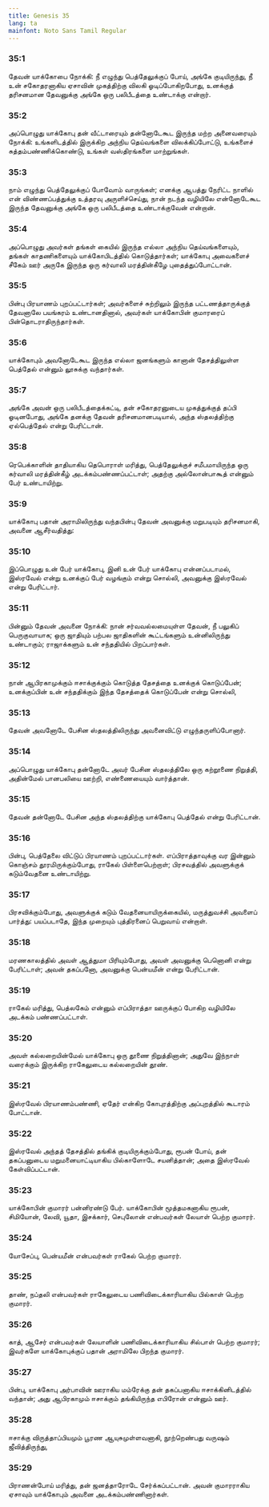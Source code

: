 ```yaml
---
title: Genesis 35
lang: ta
mainfont: Noto Sans Tamil Regular
---
```


###  35:1

தேவன் யாக்கோபை நோக்கி: நீ எழுந்து பெத்தேலுக்குப் போய், அங்கே குடியிருந்து, நீ உன் சகோதரனாகிய ஏசாவின் முகத்திற்கு விலகி ஓடிப்போகிறபோது, உனக்குத் தரிசனமான தேவனுக்கு அங்கே ஒரு பலிபீடத்தை உண்டாக்கு என்றார்.

###  35:2

அப்பொழுது யாக்கோபு தன் வீட்டாரையும் தன்னோடேகூட இருந்த மற்ற அனைவரையும் நோக்கி: உங்களிடத்தில் இருக்கிற அந்நிய தெய்வங்களை விலக்கிப்போட்டு, உங்களைச் சுத்தம்பண்ணிக்கொண்டு, உங்கள் வஸ்திரங்களை மாற்றுங்கள்.

###  35:3

நாம் எழுந்து பெத்தேலுக்குப் போவோம் வாருங்கள்; எனக்கு ஆபத்து நேரிட்ட நாளில் என் விண்ணப்பத்துக்கு உத்தரவு அருளிச்செய்து, நான் நடந்த வழியிலே என்னோடேகூட இருந்த தேவனுக்கு அங்கே ஒரு பலிபீடத்தை உண்டாக்குவேன் என்றான்.

###  35:4

அப்பொழுது அவர்கள் தங்கள் கையில் இருந்த எல்லா அந்நிய தெய்வங்களையும், தங்கள் காதணிகளையும் யாக்கோபிடத்தில் கொடுத்தார்கள்; யாக்கோபு அவைகளைச் சீகேம் ஊர் அருகே இருந்த ஒரு கர்வாலி மரத்தின்கீழே புதைத்துப்போட்டான்.

###  35:5

பின்பு பிரயாணம் புறப்பட்டார்கள்; அவர்களைச் சுற்றிலும் இருந்த பட்டணத்தாருக்குத் தேவனாலே பயங்கரம் உண்டானதினால், அவர்கள் யாக்கோபின் குமாரரைப் பின்தொடராதிருந்தார்கள்.

###  35:6

யாக்கோபும் அவனோடேகூட இருந்த எல்லா ஜனங்களும் கானான் தேசத்திலுள்ள பெத்தேல் என்னும் லூசுக்கு வந்தார்கள்.

###  35:7

அங்கே அவன் ஒரு பலிபீடத்தைக்கட்டி, தன் சகோதரனுடைய முகத்துக்குத் தப்பி ஓடினபோது, அங்கே தனக்கு தேவன் தரிசனமானபடியால், அந்த ஸ்தலத்திற்கு ஏல்பெத்தேல் என்று பேரிட்டான்.

###  35:8

ரெபெக்காளின் தாதியாகிய தெபொராள் மரித்து, பெத்தேலுக்குச் சமீபமாயிருந்த ஒரு கர்வாலி மரத்தின்கீழ் அடக்கம்பண்ணப்பட்டாள்; அதற்கு அல்லோன்பாகூத் என்னும் பேர் உண்டாயிற்று.

###  35:9

யாக்கோபு பதான் அராமிலிருந்து வந்தபின்பு தேவன் அவனுக்கு மறுபடியும் தரிசனமாகி, அவனை ஆசீர்வதித்து:

###  35:10

இப்பொழுது உன் பேர் யாக்கோபு, இனி உன் பேர் யாக்கோபு என்னப்படாமல், இஸ்ரவேல் என்று உனக்குப் பேர் வழங்கும் என்று சொல்லி, அவனுக்கு இஸ்ரவேல் என்று பேரிட்டார்.

###  35:11

பின்னும் தேவன் அவனை நோக்கி: நான் சர்வவல்லமையுள்ள தேவன், நீ பலுகிப் பெருகுவாயாக; ஒரு ஜாதியும் பற்பல ஜாதிகளின் கூட்டங்களும் உன்னிலிருந்து உண்டாகும்; ராஜாக்களும் உன் சந்ததியில் பிறப்பார்கள்.

###  35:12

நான் ஆபிரகாமுக்கும் ஈசாக்குக்கும் கொடுத்த தேசத்தை உனக்குக் கொடுப்பேன்; உனக்குப்பின் உன் சந்ததிக்கும் இந்த தேசத்தைக் கொடுப்பேன் என்று சொல்லி,

###  35:13

தேவன் அவனோடே பேசின ஸ்தலத்திலிருந்து அவனைவிட்டு எழுந்தருளிப்போனார்.

###  35:14

அப்பொழுது யாக்கோபு தன்னோடே அவர் பேசின ஸ்தலத்திலே ஒரு கற்றூணை நிறுத்தி, அதின்மேல் பானபலியை ஊற்றி, எண்ணையையும் வார்த்தான்.

###  35:15

தேவன் தன்னோடே பேசின அந்த ஸ்தலத்திற்கு யாக்கோபு பெத்தேல் என்று பேரிட்டான்.

###  35:16

பின்பு, பெத்தேலை விட்டுப் பிரயாணம் புறப்பட்டார்கள். எப்பிராத்தாவுக்கு வர இன்னும் கொஞ்சம் தூரமிருக்கும்போது, ராகேல் பிள்ளைபெற்றாள்; பிரசவத்தில் அவளுக்குக் கடும்வேதனை உண்டாயிற்று.

###  35:17

பிரசவிக்கும்போது, அவளுக்குக் கடும் வேதனையாயிருக்கையில், மருத்துவச்சி அவளைப் பார்த்து: பயப்படாதே, இந்த முறையும் புத்திரனைப் பெறுவாய் என்றாள்.

###  35:18

மரணகாலத்தில் அவள் ஆத்துமா பிரியும்போது, அவள் அவனுக்கு பெனொனி என்று பேரிட்டாள்; அவன் தகப்பனோ, அவனுக்கு பென்யமீன் என்று பேரிட்டான்.

###  35:19

ராகேல் மரித்து, பெத்லகேம் என்னும் எப்பிராத்தா ஊருக்குப் போகிற வழியிலே அடக்கம் பண்ணப்பட்டாள்.

###  35:20

அவள் கல்லறையின்மேல் யாக்கோபு ஒரு தூணை நிறுத்தினான்; அதுவே இந்நாள் வரைக்கும் இருக்கிற ராகேலுடைய கல்லறையின் தூண்.

###  35:21

இஸ்ரவேல் பிரயாணம்பண்ணி, ஏதேர் என்கிற கோபுரத்திற்கு அப்புறத்தில் கூடாரம் போட்டான்.

###  35:22

இஸ்ரவேல் அந்தத் தேசத்தில் தங்கிக் குடியிருக்கும்போது, ரூபன் போய், தன் தகப்பனுடைய மறுமனையாட்டியாகிய பில்காளோடே சயனித்தான்; அதை இஸ்ரவேல் கேள்விப்பட்டான்.

###  35:23

யாக்கோபின் குமாரர் பன்னிரண்டு பேர். யாக்கோபின் மூத்தமகனாகிய ரூபன், சிமியோன், லேவி, யூதா, இசக்கார், செபுலோன் என்பவர்கள் லேயாள் பெற்ற குமாரர்.

###  35:24

யோசேப்பு, பென்யமீன் என்பவர்கள் ராகேல் பெற்ற குமாரர்.

###  35:25

தாண், நப்தலி என்பவர்கள் ராகேலுடைய பணிவிடைக்காரியாகிய பில்காள் பெற்ற குமாரர்.

###  35:26

காத், ஆசேர் என்பவர்கள் லேயாளின் பணிவிடைக்காரியாகிய சில்பாள் பெற்ற குமாரர்; இவர்களே யாக்கோபுக்குப் பதான் அராமிலே பிறந்த குமாரர்.

###  35:27

பின்பு, யாக்கோபு அர்பாவின் ஊராகிய மம்ரேக்கு தன் தகப்பனாகிய ஈசாக்கினிடத்தில் வந்தான்; அது ஆபிரகாமும் ஈசாக்கும் தங்கியிருந்த எபிரோன் என்னும் ஊர்.

###  35:28

ஈசாக்கு விருத்தாப்பியமும் பூரண ஆயுசுமுள்ளவனாகி, நூற்றெண்பது வருஷம் ஜீவித்திருந்து,

###  35:29

பிராணன்போய் மரித்து, தன் ஜனத்தாரோடே சேர்க்கப்பட்டான். அவன் குமாரராகிய ஏசாவும் யாக்கோபும் அவனை அடக்கம்பண்ணினார்கள்.


